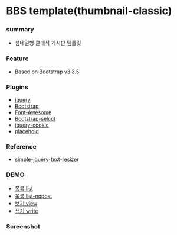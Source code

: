 # BBS template(thumbnail-classic)

### summary
* 섬네일형 클래식 게시판 템플릿

### Feature
* Based on Bootstrap v3.3.5

### Plugins
* [jquery](https://jquery.com/)
* [Bootstrap](http://getbootstrap.com/)
* [Font-Awesome](http://fontawesome.io/)
* [Bootstrap-selcct](http://silviomoreto.github.io/bootstrap-select/)
* [jquery-cookie](https://github.com/carhartl/jquery-cookie)
* [placehold](http://placehold.it/)

### Reference 
* [simple-jquery-text-resizer](http://trevordavis.net/blog/simple-jquery-text-resizer/)

### DEMO
* [목록 list](http://gitaeks.github.io/bs-html-examples/bbs/thumbnail-classic/list.html)
* [목록 list-nopost](http://gitaeks.github.io/bs-html-examples/bbs/thumbnail-classic/list-nopost.html)
* [보기 view](http://gitaeks.github.io/bs-html-examples/bbs/thumbnail-classic/view.html)
* [쓰기 write](http://gitaeks.github.io/bs-html-examples/bbs/thumbnail-classic/write.html)

### Screenshot

